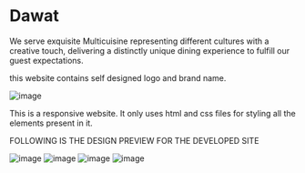 # Dawat
We serve exquisite Multicuisine representing different cultures with a creative touch, delivering a distinctly unique dining experience to fulfill our guest expectations.

this website contains self designed logo and brand name.


![image](https://user-images.githubusercontent.com/43998255/109417925-b112b200-79eb-11eb-8768-f4e54fbe46b0.png)


This is a responsive website.
It only uses html and css files for styling all the elements present in it.

FOLLOWING IS THE DESIGN PREVIEW FOR THE DEVELOPED SITE

![image](https://user-images.githubusercontent.com/43998255/109417973-e6b79b00-79eb-11eb-9b31-3605a46537e8.png)
![image](https://user-images.githubusercontent.com/43998255/109417987-fb942e80-79eb-11eb-97f2-038a61b55442.png)
![image](https://user-images.githubusercontent.com/43998255/109418008-14044900-79ec-11eb-8576-e9dcc23d1db1.png)
![image](https://user-images.githubusercontent.com/43998255/109418025-241c2880-79ec-11eb-888a-b91cd93b7c2f.png)

